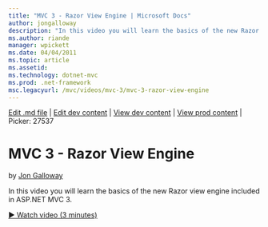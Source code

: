 ```yaml
---
title: "MVC 3 - Razor View Engine | Microsoft Docs"
author: jongalloway
description: "In this video you will learn the basics of the new Razor view engine included in ASP.NET MVC 3."
ms.author: riande
manager: wpickett
ms.date: 04/04/2011
ms.topic: article
ms.assetid: 
ms.technology: dotnet-mvc
ms.prod: .net-framework
msc.legacyurl: /mvc/videos/mvc-3/mvc-3-razor-view-engine
---
```

[Edit .md file](C:\Projects\msc\dev\Msc.Www\Web.ASP\App_Data\github\mvc\videos\mvc-3\mvc-3-razor-view-engine.md) | [Edit dev content](http://www.aspdev.net/umbraco#/content/content/edit/26718) | [View dev content](http://docs.aspdev.net/tutorials/mvc/videos/mvc-3/mvc-3-razor-view-engine.html) | [View prod content](http://www.asp.net/mvc/videos/mvc-3/mvc-3-razor-view-engine) | Picker: 27537

MVC 3 - Razor View Engine
====================
by [Jon Galloway](https://github.com/jongalloway)

In this video you will learn the basics of the new Razor view engine included in ASP.NET MVC 3.

[&#9654; Watch video (3 minutes)](https://channel9.msdn.com/Blogs/ASP-NET-Site-Videos/mvc-3-razor-view-engine)